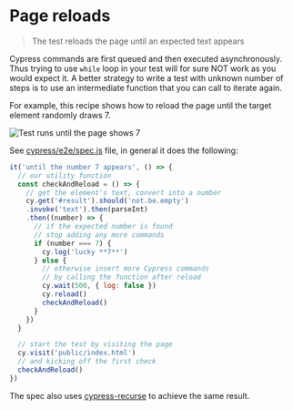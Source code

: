 # Page reloads
> The test reloads the page until an expected text appears

Cypress commands are first queued and then executed asynchronously. Thus trying to use `while` loop in your test will for sure NOT work as you would expect it. A better strategy to write a test with unknown number of steps is to use an intermediate function that you can call to iterate again.

For example, this recipe shows how to reload the page until the target element randomly draws 7.

![Test runs until the page shows 7](./images/lucky-7.gif)

See [cypress/e2e/spec.js](cypress/e2e/spec.js) file, in general it does the following:

```js
it('until the number 7 appears', () => {
  // our utility function
  const checkAndReload = () => {
    // get the element's text, convert into a number
    cy.get('#result').should('not.be.empty')
    .invoke('text').then(parseInt)
    .then((number) => {
      // if the expected number is found
      // stop adding any more commands
      if (number === 7) {
        cy.log('lucky **7**')
      } else {
        // otherwise insert more Cypress commands
        // by calling the function after reload
        cy.wait(500, { log: false })
        cy.reload()
        checkAndReload()
      }
    })
  }

  // start the test by visiting the page
  cy.visit('public/index.html')
  // and kicking off the first check
  checkAndReload()
})
```

The spec also uses [cypress-recurse](https://github.com/bahmutov/cypress-recurse) to achieve the same result.

